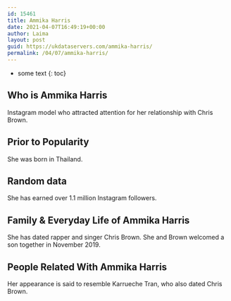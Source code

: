 ```yaml
---
id: 15461
title: Ammika Harris
date: 2021-04-07T16:49:19+00:00
author: Laima
layout: post
guid: https://ukdataservers.com/ammika-harris/
permalink: /04/07/ammika-harris/
---
```


* some text
{: toc}


## Who is Ammika Harris
                  
                  
                  
Instagram model who attracted attention for her relationship with Chris Brown. 
                  
              
            
              
            
                
                
                
## Prior to Popularity
                  
                  
                  
She was born in Thailand. 
                  
              
            
              
            
                
                
                
## Random data
                  
                  
                  
She has earned over 1.1 million Instagram followers.
                  
              
            
              
            
                
                
                
## Family & Everyday Life of Ammika Harris
                  
                  
                  
She has dated rapper and singer Chris Brown. She and Brown welcomed a son together in November 2019. 
                  
              
            
              
            
                
                
                
## People Related With Ammika Harris
                  
                  
                  
Her appearance is said to resemble Karrueche Tran, who also dated Chris Brown. 
                  
              
            
              
            
                
              
            
              
              
            
            
              
            
          
          
          